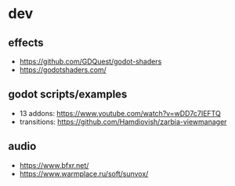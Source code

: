# dev

## effects

- <https://github.com/GDQuest/godot-shaders>
- <https://godotshaders.com/>

## godot scripts/examples

- 13 addons: <https://www.youtube.com/watch?v=wDD7c7IEFTQ>
- transitions: <https://github.com/Hamdiovish/zarbia-viewmanager>

## audio

- <https://www.bfxr.net/>
- <https://www.warmplace.ru/soft/sunvox/>
